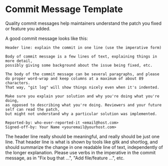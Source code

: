 <!-- SPDX-License-Identifier: MIT -->

# Commit Message Template

Quality commit messages help maintainers understand the patch you fixed or feature you added. 

A good commit message looks like this:

```console
Header line: explain the commit in one line (use the imperative form)

Body of commit message is a few lines of text, explaining things in more detail,
possibly giving some background about the issue being fixed, etc.

The body of the commit message can be several paragraphs, and please
do proper word-wrap and keep columns at a maximum of about 89 characters.
That way, "git log" will show things nicely even when it's indented.

Make sure you explain your solution and why you're doing what you're doing,
as opposed to describing what you're doing. Reviewers and your future self can read the patch,
but might not understand why a particular solution was implemented.

Reported-by: who-ever-reported-it <email@host.com>
Signed-off-by: Your Name <youremail@yourhost.com>
```

The header line really should be meaningful, and really should be just one line.
That header line is what is shown by tools like gitk and shortlog, and should summarize
the change in one readable line of text, independently of the longer explanation.
Please use verbs in the imperative in the commit message,
as in "Fix bug that ...", "Add file/feature ...", etc.
